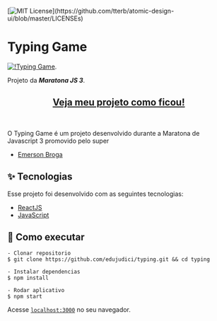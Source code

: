[![MIT License](https://img.shields.io/apm/l/atomic-design-ui.svg?)](https://github.com/tterb/atomic-design-ui/blob/master/LICENSEs)

# Typing Game

[![!Typing Game](http://i3.ytimg.com/vi/cRFJZ80jxX4/maxresdefault.jpg)](https://www.youtube.com/watch?v=cRFJZ80jxX4).

Projeto da ***Maratona JS 3***.

<h2 align="center"><a href="https://typing-edujudici.vercel.app/" target="_blank">Veja meu projeto como ficou!</a></h2>
<br>

O Typing Game é um projeto desenvolvido durante a Maratona de Javascript 3 promovido pelo super
- <a href="https://twitter.com/emersonbrogadev">Emerson Broga</a> <br>

## ✨ Tecnologias

Esse projeto foi desenvolvido com as seguintes tecnologias:

- [ReactJS](https://reactjs.org)
- [JavaScript](https://developer.mozilla.org/pt-BR/docs/Web/JavaScript)

## 🚀 Como executar

    - Clonar repositorio
    $ git clone https://github.com/edujudici/typing.git && cd typing

    - Instalar dependencias
    $ npm install

    - Rodar aplicativo
    $ npm start

Acesse [`localhost:3000`](http://localhost:3000) no seu navegador.

  



  
